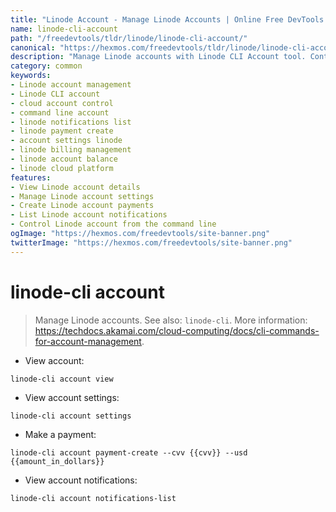 ```yaml
---
title: "Linode Account - Manage Linode Accounts | Online Free DevTools by Hexmos"
name: linode-cli-account
path: "/freedevtools/tldr/linode/linode-cli-account/"
canonical: "https://hexmos.com/freedevtools/tldr/linode/linode-cli-account/"
description: "Manage Linode accounts with Linode CLI Account tool. Control account settings, make payments, and monitor notifications. Free online tool, no registration required."
category: common
keywords:
- Linode account management
- Linode CLI account
- cloud account control
- command line account
- linode notifications list
- linode payment create
- account settings linode
- linode billing management
- linode account balance
- linode cloud platform
features:
- View Linode account details
- Manage Linode account settings
- Create Linode account payments
- List Linode account notifications
- Control Linode account from the command line
ogImage: "https://hexmos.com/freedevtools/site-banner.png"
twitterImage: "https://hexmos.com/freedevtools/site-banner.png"
---
```


# linode-cli account

> Manage Linode accounts.
> See also: `linode-cli`.
> More information: <https://techdocs.akamai.com/cloud-computing/docs/cli-commands-for-account-management>.

- View account:

`linode-cli account view`

- View account settings:

`linode-cli account settings`

- Make a payment:

`linode-cli account payment-create --cvv {{cvv}} --usd {{amount_in_dollars}}`

- View account notifications:

`linode-cli account notifications-list`
